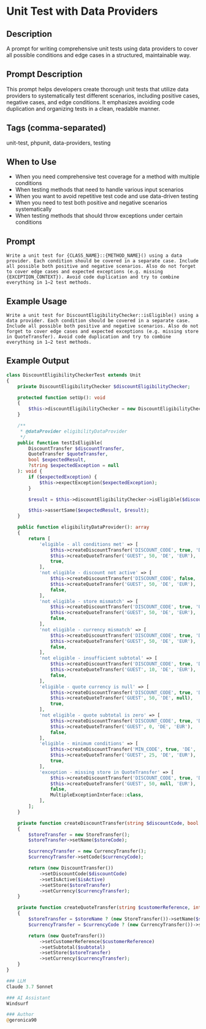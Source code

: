 # Unit Test with Data Providers

## Description

A prompt for writing comprehensive unit tests using data providers to cover all possible conditions and edge cases in a structured, maintainable way.

## Prompt Description

This prompt helps developers create thorough unit tests that utilize data providers to systematically test different scenarios, including positive cases, negative cases, and edge conditions. It emphasizes avoiding code duplication and organizing tests in a clean, readable manner.

## Tags (comma-separated)
unit-test, phpunit, data-providers, testing

## When to Use

- When you need comprehensive test coverage for a method with multiple conditions
- When testing methods that need to handle various input scenarios
- When you want to avoid repetitive test code and use data-driven testing
- When you need to test both positive and negative scenarios systematically
- When testing methods that should throw exceptions under certain conditions

## Prompt

```text
Write a unit test for {CLASS_NAME}::{METHOD_NAME}() using a data provider. Each condition should be covered in a separate case. Include all possible both positive and negative scenarios. Also do not forget to cover edge cases and expected exceptions (e.g. missing {EXCEPTION_CONTEXT}). Avoid code duplication and try to combine everything in 1–2 test methods.
```

## Example Usage

```text
Write a unit test for DiscountEligibilityChecker::isEligible() using a data provider. Each condition should be covered in a separate case. Include all possible both positive and negative scenarios. Also do not forget to cover edge cases and expected exceptions (e.g. missing store in QuoteTransfer). Avoid code duplication and try to combine everything in 1–2 test methods.
```

## Example Output

```php
class DiscountEligibilityCheckerTest extends Unit
{
    private DiscountEligibilityChecker $discountEligibilityChecker;

    protected function setUp(): void
    {
        $this->discountEligibilityChecker = new DiscountEligibilityChecker();
    }

    /**
     * @dataProvider eligibilityDataProvider
     */
    public function testIsEligible(
        DiscountTransfer $discountTransfer,
        QuoteTransfer $quoteTransfer,
        bool $expectedResult,
        ?string $expectedException = null
    ): void {
        if ($expectedException) {
            $this->expectException($expectedException);
        }

        $result = $this->discountEligibilityChecker->isEligible($discountTransfer, $quoteTransfer);

        $this->assertSame($expectedResult, $result);
    }

    public function eligibilityDataProvider(): array
    {
        return [
            'eligible - all conditions met' => [
                $this->createDiscountTransfer('DISCOUNT_CODE', true, 'DE', 'EUR'),
                $this->createQuoteTransfer('GUEST', 50, 'DE', 'EUR'),
                true,
            ],
            'not eligible - discount not active' => [
                $this->createDiscountTransfer('DISCOUNT_CODE', false, 'DE', 'EUR'),
                $this->createQuoteTransfer('GUEST', 50, 'DE', 'EUR'),
                false,
            ],
            'not eligible - store mismatch' => [
                $this->createDiscountTransfer('DISCOUNT_CODE', true, 'US', 'USD'),
                $this->createQuoteTransfer('GUEST', 50, 'DE', 'EUR'),
                false,
            ],
            'not eligible - currency mismatch' => [
                $this->createDiscountTransfer('DISCOUNT_CODE', true, 'DE', 'USD'),
                $this->createQuoteTransfer('GUEST', 50, 'DE', 'EUR'),
                false,
            ],
            'not eligible - insufficient subtotal' => [
                $this->createDiscountTransfer('DISCOUNT_CODE', true, 'DE', 'EUR'),
                $this->createQuoteTransfer('GUEST', 10, 'DE', 'EUR'),
                false,
            ],
            'eligible - quote currency is null' => [
                $this->createDiscountTransfer('DISCOUNT_CODE', true, 'DE', 'EUR'),
                $this->createQuoteTransfer('GUEST', 50, 'DE', null),
                true,
            ],
            'not eligible - quote subtotal is zero' => [
                $this->createDiscountTransfer('DISCOUNT_CODE', true, 'DE', 'EUR'),
                $this->createQuoteTransfer('GUEST', 0, 'DE', 'EUR'),
                false,
            ],
            'eligible - minimum conditions' => [
                $this->createDiscountTransfer('MIN_CODE', true, 'DE', 'EUR'),
                $this->createQuoteTransfer('GUEST', 25, 'DE', 'EUR'),
                true,
            ],
            'exception - missing store in QuoteTransfer' => [
                $this->createDiscountTransfer('DISCOUNT_CODE', true, 'DE', 'EUR'),
                $this->createQuoteTransfer('GUEST', 50, null, 'EUR'),
                false,
                MultipleExceptionInterface::class,
            ],
        ];
    }

    private function createDiscountTransfer(string $discountCode, bool $isActive, ?string $storeCode, ?string $currencyCode): DiscountTransfer
    {
        $storeTransfer = new StoreTransfer();
        $storeTransfer->setName($storeCode);

        $currencyTransfer = new CurrencyTransfer();
        $currencyTransfer->setCode($currencyCode);

        return (new DiscountTransfer())
            ->setDiscountCode($discountCode)
            ->setIsActive($isActive)
            ->setStore($storeTransfer)
            ->setCurrency($currencyTransfer);
    }

    private function createQuoteTransfer(string $customerReference, int $subtotal, ?string $storeName, ?string $currencyCode): QuoteTransfer
    {
        $storeTransfer = $storeName ? (new StoreTransfer())->setName($storeName) : null;
        $currencyTransfer = $currencyCode ? (new CurrencyTransfer())->setCode($currencyCode) : null;

        return (new QuoteTransfer())
            ->setCustomerReference($customerReference)
            ->setSubtotal($subtotal)
            ->setStore($storeTransfer)
            ->setCurrency($currencyTransfer);
    }
}

### LLM
Claude 3.7 Sonnet

### AI Assistant
Windsurf

### Author
@geronica90
